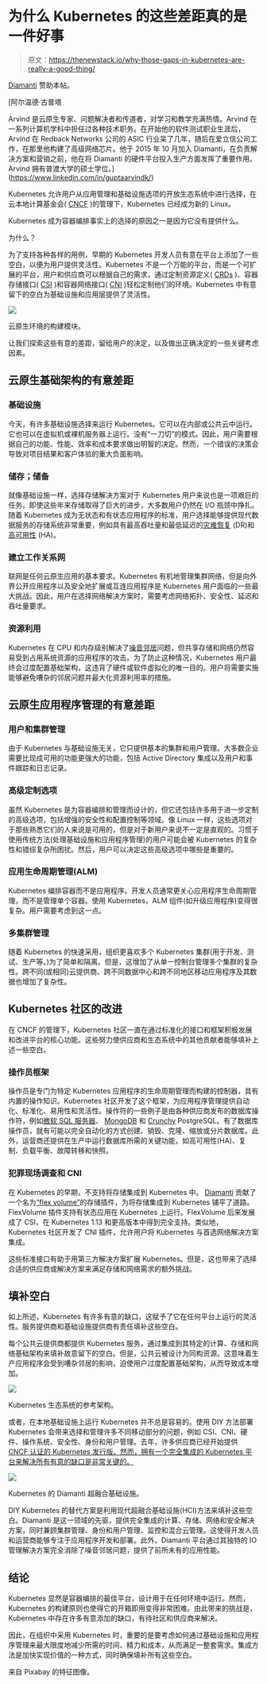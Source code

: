 # 为什么 Kubernetes 的这些差距真的是一件好事

> 原文：<https://thenewstack.io/why-those-gaps-in-kubernetes-are-really-a-good-thing/>

[Diamanti](https://diamanti.com/) 赞助本帖。

 [阿尔温德·古普塔

Arvind 是云原生专家、问题解决者和传道者，对学习和教学充满热情。Arvind 在一系列计算机学科中担任过各种技术职务。在开始他的软件测试职业生涯后，Arvind 在 Redback Networks 公司的 ASIC 行业呆了几年，随后在爱立信公司工作，在那里他构建了高级网络芯片。他于 2015 年 10 月加入 Diamanti，在负责解决方案和营销之前，他在将 Diamanti 的硬件平台投入生产方面发挥了重要作用。Arvind 拥有普渡大学的硕士学位。](https://www.linkedin.com/in/guptaarvindk/) 

Kubernetes 允许用户从应用管理和基础设施选项的开放生态系统中进行选择，在云本地计算基金会( [CNCF](https://www.cncf.io/) )的管理下，Kubernetes 已经成为新的 Linux。

Kubernetes 成为容器编排事实上的选择的原因之一是因为它没有提供什么。

为什么？

为了支持各种各样的用例，早期的 Kubernetes 开发人员有意在平台上添加了一些空白，以便为用户提供灵活性。Kubernetes 不是一个万能的平台，而是一个可扩展的平台，用户和供应商可以根据自己的需求，通过定制资源定义( [CRDs](https://kubernetes.io/docs/concepts/extend-kubernetes/api-extension/custom-resources/) )、容器存储接口( [CSI](https://kubernetes.io/blog/2019/01/15/container-storage-interface-ga/) )和容器网络接口( [CNI](https://kubernetes.io/docs/concepts/cluster-administration/networking/) )轻松定制他们的环境。Kubernetes 中有意留下的空白为基础设施和应用层提供了灵活性。

![](img/0bb147965daab6a43b006675a4f3876f.png)

云原生环境的构建模块。

让我们探索这些有意的差距，留给用户的决定，以及做出正确决定的一些关键考虑因素。

## 云原生基础架构的有意差距

### 基础设施

今天，有许多基础设施选择来运行 Kubernetes。它可以在内部或公共云中运行。它也可以在虚拟机或裸机服务器上运行。没有“一刀切”的模式。因此，用户需要根据自己的功能、性能、效率和成本要求做出明智的决定。然而，一个错误的决策会导致对项目结果和客户体验的重大负面影响。

### 储存；储备

就像基础设施一样，选择存储解决方案对于 Kubernetes 用户来说也是一项艰巨的任务。即使这些年来存储取得了巨大的进步，大多数用户仍然在 I/O 瓶颈中挣扎。随着 Kubernetes 成为无状态和有状态应用程序的标准，用户选择能够提供现代数据服务的存储系统非常重要，例如具有最高吞吐量和最低延迟的[灾难恢复](https://en.wikipedia.org/wiki/Disaster_recovery) (DR)和[高可用性](https://blog.openshift.com/tech-preview-get-visibility-into-your-openshift-costs-across-your-hybrid-infrastructure/) (HA)。

### 建立工作关系网

联网是任何云原生应用的基本要求。Kubernetes 有机地管理集群网络，但是向外界公开应用程序以及安全地扩展或互连应用程序是 Kubernetes 用户面临的一些最大挑战。因此，用户在选择网络解决方案时，需要考虑网络拓扑、安全性、延迟和吞吐量要求。

### 资源利用

Kubernetes 在 CPU 和内存级别解决了[噪音邻居](https://searchcloudcomputing.techtarget.com/definition/noisy-neighbor-cloud-computing-performance)问题，但共享存储和网络仍然容易受到占用系统资源的应用程序的攻击。为了防止这种情况，Kubernetes 用户最终会过度配置基础架构，这违背了硬件或软件虚拟化的唯一目的。用户将需要实施能够避免嘈杂的邻居问题并最大化资源利用率的措施。

## 云原生应用程序管理的有意差距

### 用户和集群管理

由于 Kubernetes 与基础设施无关，它只提供基本的集群和用户管理。大多数企业需要比现成可用的功能更强大的功能，包括 Active Directory 集成以及用户和事件跟踪和日志记录。

### 高级定制选项

虽然 Kubernetes 是为容器编排和管理而设计的，但它还包括许多用于进一步定制的高级选项，包括增强的安全性和配置控制等领域。像 Linux 一样，这些选项对于那些熟悉它们的人来说是可用的，但是对于新用户来说不一定是直观的。习惯于使用传统方法(处理基础设施和应用程序管理)的用户可能会被 Kubernetes 的复杂性和错综复杂所困扰。然后，用户可以决定这些高级选项中哪些是重要的。

### 应用生命周期管理(ALM)

Kubernetes 编排容器而不是应用程序。开发人员通常更关心应用程序生命周期管理，而不是管理单个容器。使用 Kubernetes，ALM 组件(如升级应用程序)变得很复杂。用户需要考虑到这一点。

### 多集群管理

随着 Kubernetes 的快速采用，组织更喜欢多个 Kubernetes 集群(用于开发、测试、生产等。)为了简单和隔离。但是，这增加了从单一控制台管理多个集群的复杂性。跨不同(或相同)云提供商、跨不同数据中心和跨不同地区移动应用程序及其数据也增加了复杂性。

## Kubernetes 社区的改进

在 CNCF 的管理下，Kubernetes 社区一直在通过标准化的接口和框架积极发展和改进平台的核心功能。这些努力使供应商和生态系统中的其他贡献者能够填补上述一些空白。

### 操作员框架

操作员是专门为特定 Kubernetes 应用程序的生命周期管理而构建的控制器，具有内置的操作知识。Kubernetes 社区开发了这个框架，为应用程序管理提供自动化、标准化、易用性和灵活性。操作符的一些例子是由各种供应商发布的数据库操作符，例如[微软 SQL 服务器](https://docs.microsoft.com/en-us/sql/t-sql/language-elements/operators-transact-sql?view=sql-server-ver15)、 [MongoDB](https://docs.mongodb.com/manual/reference/operator/) 和 [Crunchy](https://access.crunchydata.com/documentation/postgres-operator/4.0.0/) PostgreSQL。有了数据库操作员，就有可能以完全自动化的方式创建、销毁、克隆、缩放或分片数据库。此外，运营商还提供在生产中运行数据库所需的关键功能，如高可用性(HA)、复制、负载平衡、故障转移和快照。

### 犯罪现场调查和 CNI

在 Kubernetes 的早期，不支持将存储集成到 Kubernetes 中。 [Diamanti](http://www.diamanti.com) 贡献了一个名为[“flex volume”](https://github.com/bakins/zfs-flex-volume)的存储插件，为将存储集成到 Kubernetes 铺平了道路。FlexVolume 插件支持有状态应用在 Kubernetes 上运行。FlexVolume 后来发展成了 CSI，在 Kubernetes 1.13 和更高版本中得到完全支持。类似地，Kubernetes 社区开发了 CNI 插件，允许用户将 Kubernetes 与首选网络解决方案集成。

这些标准接口有助于用第三方解决方案扩展 Kubernetes。但是，这也带来了选择合适的供应商或解决方案来满足存储和网络需求的额外挑战。

## 填补空白

如上所述，Kubernetes 有许多有意的缺口，这赋予了它在任何平台上运行的灵活性。服务提供商和基础设施提供商有责任填补这些空白。

每个公共云提供商都提供 Kubernetes 服务，通过集成到其特定的计算、存储和网络基础架构来填补故意留下的空白。但是，公共云被设计为同构资源。这意味着生产应用程序会受到嘈杂邻居的影响，迫使用户过度配置基础架构，从而导致成本增加。

![](img/6a6d0fc546fc5a2d35f6b17509f9def5.png)

Kubernetes 生态系统的参考架构。

或者，在本地基础设施上运行 Kubernetes 并不总是容易的。使用 DIY 方法部署 Kubernetes 会带来选择和管理许多不同移动部分的问题，例如 CSI、CNI、硬件、操作系统、安全性、身份和用户管理。去年，许多供应商已经开始提供 [CNCF 认证的 Kubernetes 发行版。然而，拥有一个完全集成的 Kubernetes 平台来解决所有有意的缺口是非常关键的。](https://www.cncf.io/certification/software-conformance/)

![](img/e06a683d3026382a0033f22659c82f80.png)

Kubernetes 的 Diamanti 超融合基础设施。

DIY Kubernetes 的替代方案是利用现代超融合基础设施(HCI)方法来填补这些空白。Diamanti 是这一领域的先驱，提供完全集成的计算、存储、网络和安全解决方案，同时兼顾集群管理、身份和用户管理、监控和混合云管理。这使得开发人员和运营商能够专注于应用程序开发和部署。此外，Diamanti 平台通过其独特的 IO 管理解决方案完全消除了噪音邻居问题，提供了前所未有的应用性能。

## 结论

Kubernetes 显然是容器编排的最佳平台，设计用于在任何环境中运行。然而，Kubernetes 的构建原则也使得它的开箱即用变得非常困难。由此带来的挑战是，Kubernetes 中存在许多有意添加的缺口，有待社区和供应商来解决。

因此，在组织中采用 Kubernetes 时，重要的是要考虑如何通过基础设施和应用程序管理来最大限度地减少所需的时间、精力和成本，从而满足一整套需求。集成方法是加快实现价值的一种方式，同时确保填补所有这些空白。

来自 Pixabay 的特征图像。

<svg xmlns:xlink="http://www.w3.org/1999/xlink" viewBox="0 0 68 31" version="1.1"><title>Group</title> <desc>Created with Sketch.</desc></svg>